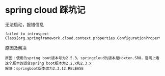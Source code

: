 # spring cloud 踩坑记
无法启动，报错信息
```
failed to introspect Class[org.springframework.cloud.context.properties.ConfigurationPropertiesBea]
```
原因及解决
```
原因：使用的spring boot版本号为2.5.3，springcloud的版本是Hoxton.SR8，官网上看这个版本的适合spring boot版本为2.2.x和2.3.x
解决：springboot版本改为2.3.12.RELEASE
```

